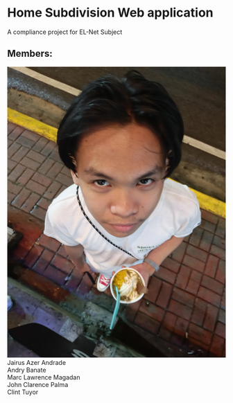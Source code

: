# Home Subdivision Web application

A compliance project for EL-Net Subject

## Members:
[![Jairus](https://github.com/1mRen/Home_Subdiv_Web/blob/master/README.assets/IMG_20241220_211206_005.jpg)](https://www.facebook.com/jairus.a.andrade)Jairus Azer Andrade
<br>Andry  Banate
<br>Marc Lawrence Magadan
<br>John Clarence Palma
<br>Clint Tuyor
